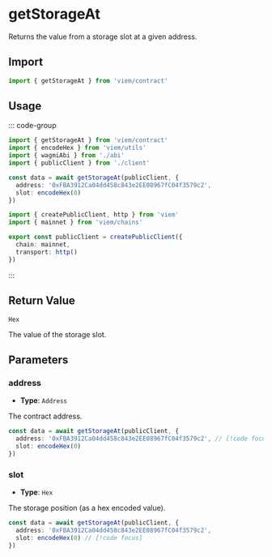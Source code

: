 # getStorageAt

Returns the value from a storage slot at a given address.

## Import

```ts
import { getStorageAt } from 'viem/contract'
```

## Usage

::: code-group

```ts [example.ts]
import { getStorageAt } from 'viem/contract'
import { encodeHex } from 'viem/utils'
import { wagmiAbi } from './abi'
import { publicClient } from './client'

const data = await getStorageAt(publicClient, {
  address: '0xFBA3912Ca04dd458c843e2EE08967fC04f3579c2',
  slot: encodeHex(0)
})
```

```ts [client.ts]
import { createPublicClient, http } from 'viem'
import { mainnet } from 'viem/chains'

export const publicClient = createPublicClient({
  chain: mainnet,
  transport: http()
})
```

:::

## Return Value

`Hex`

The value of the storage slot.

## Parameters

### address

- **Type**: `Address`

The contract address.

```ts
const data = await getStorageAt(publicClient, {
  address: '0xFBA3912Ca04dd458c843e2EE08967fC04f3579c2', // [!code focus]
  slot: encodeHex(0)
})
```

### slot

- **Type**: `Hex`

The storage position (as a hex encoded value).

```ts
const data = await getStorageAt(publicClient, {
  address: '0xFBA3912Ca04dd458c843e2EE08967fC04f3579c2',
  slot: encodeHex(0) // [!code focus]
})
```

